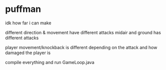 # puffman

idk how far i can make


different direction & movement have different attacks
midair and ground has different attacks

player movement/knockback is different depending on the attack and how damaged the player is

compile everything and run GameLoop.java